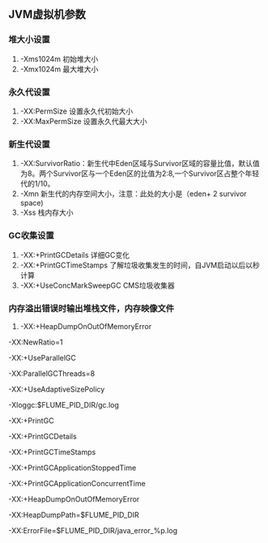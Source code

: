 ## JVM虚拟机参数

### 堆大小设置
1. -Xms1024m  初始堆大小
2. -Xmx1024m  最大堆大小

### 永久代设置
1. -XX:PermSize  设置永久代初始大小
2. -XX:MaxPermSize  设置永久代最大大小
 
### 新生代设置
1. -XX:SurvivorRatio：新生代中Eden区域与Survivor区域的容量比值，默认值为8。两个Survivor区与一个Eden区的比值为2:8,一个Survivor区占整个年轻代的1/10。
2. -Xmn 新生代的内存空间大小，注意：此处的大小是（eden+ 2 survivor space)
3. -Xss 栈内存大小

### GC收集设置
1. -XX:+PrintGCDetails 详细GC变化
2. -XX:+PrintGCTimeStamps  了解垃圾收集发生的时间，自JVM启动以后以秒计算 
3. -XX:+UseConcMarkSweepGC  CMS垃圾收集器

### 内存溢出错误时输出堆栈文件，内存映像文件
1. -XX:+HeapDumpOnOutOfMemoryError


-XX:NewRatio=1 

-XX:+UseParallelGC

-XX:ParallelGCThreads=8

-XX:+UseAdaptiveSizePolicy

-Xloggc:$FLUME_PID_DIR/gc.log


-XX:+PrintGC 

-XX:+PrintGCDetails

-XX:+PrintGCTimeStamps

-XX:+PrintGCApplicationStoppedTime

-XX:+PrintGCApplicationConcurrentTime

-XX:+HeapDumpOnOutOfMemoryError

-XX:HeapDumpPath=$FLUME_PID_DIR 

-XX:ErrorFile=$FLUME_PID_DIR/java_error_%p.log


